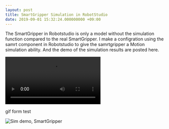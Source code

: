 ```yaml
---
layout: post
title: SmartGripper Simulation in RobotStudio
date: 2019-09-01 15:32:24.000000000 +09:00
---
```


<p>
The SmartGripper in Robotstudio is only a model without the simulation function compared to the real SmartGripper. I make a configration using the samrt component in Robotstudio to give the samrtgripper a Motion simulation ability. And the demo of the simulation results are posted here.
</p>

<p>
<video width="" height="" controls="controls"> <source src="https://honghaolyu.github.io/assets/media/video3-1.mp4" type="video/mp4" /> </video>
</p>

<p>
gif form test
</p>

<p>
<img src="https://honghaolyu.github.io/assets/images/posts/3-1.gif" alt="Sim demo, SmartGripper"/>
</p>

<!-- <p>
There are thousands of lakes in Finland. The beautiful coastline after dinner.
</p>

<p>
<img src="https://honghaolyu.github.io/assets/images/posts/1-3.jpg" alt="INDIN2019 Helsinki, Finland"/>
</p>

<p>
I met a researcher Ronal Bejarano from Tempere University. We talk a lot about the human-robot collaboration.
</p>

<p>
<img src="https://honghaolyu.github.io/assets/images/posts/1-4.jpg" alt="INDIN2019 Helsinki, Finland"/>
</p>

<p>
The main venue of the conf is in Aalto University at Espoo, a beautiful campus.
</p>

<p>
<img src="https://honghaolyu.github.io/assets/images/posts/1-5.jpg" alt="INDIN2019 Helsinki, Finland"/>
</p> -->